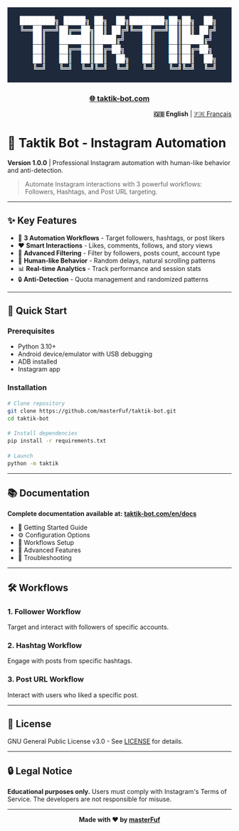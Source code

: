 <div align="center">
  <img src="logo/logo.png" alt="Taktik Logo" width="600"/>
</div>

<div align="center">
  <h3><a href="https://taktik-bot.com/">🌐 taktik-bot.com</a></h3>
</div>

<div align="right">
  <strong>🇬🇧 English</strong> | <a href="./README.fr.md">🇫🇷 Français</a>
</div>

# 🎯 Taktik Bot - Instagram Automation

**Version 1.0.0** | Professional Instagram automation with human-like behavior and anti-detection.

> Automate Instagram interactions with 3 powerful workflows: Followers, Hashtags, and Post URL targeting.

---

## ✨ Key Features

- 🤖 **3 Automation Workflows** - Target followers, hashtags, or post likers
- ❤️ **Smart Interactions** - Likes, comments, follows, and story views
- 🎯 **Advanced Filtering** - Filter by followers, posts count, account type
- 🧠 **Human-like Behavior** - Random delays, natural scrolling patterns
- 📊 **Real-time Analytics** - Track performance and session stats
- 🔒 **Anti-Detection** - Quota management and randomized patterns

---

## 🚀 Quick Start

### Prerequisites
- Python 3.10+
- Android device/emulator with USB debugging
- ADB installed
- Instagram app

### Installation

```bash
# Clone repository
git clone https://github.com/masterFuf/taktik-bot.git
cd taktik-bot

# Install dependencies
pip install -r requirements.txt

# Launch
python -m taktik
```

---

## 📚 Documentation

**Complete documentation available at:** **[taktik-bot.com/en/docs](https://taktik-bot.com/en/docs)**

- 📖 Getting Started Guide
- ⚙️ Configuration Options
- 🔧 Workflows Setup
- 🎯 Advanced Features
- 🐛 Troubleshooting

---

## 🛠️ Workflows

### 1. Follower Workflow
Target and interact with followers of specific accounts.

### 2. Hashtag Workflow  
Engage with posts from specific hashtags.

### 3. Post URL Workflow
Interact with users who liked a specific post.

---

## 📄 License

GNU General Public License v3.0 - See [LICENSE](LICENSE) for details.

---

## 🔒 Legal Notice

**Educational purposes only.** Users must comply with Instagram's Terms of Service. The developers are not responsible for misuse.

---

<div align="center">
  <strong>Made with ❤️ by <a href="https://github.com/masterFuf">masterFuf</a></strong>
</div>
